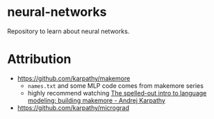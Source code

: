 # neural-networks
Repository to learn about neural networks.



# Attribution

- https://github.com/karpathy/makemore
    - `names.txt` and some MLP code comes from makemore series
    - highly recommend watching [The spelled-out intro to language modeling: building makemore - Andrej Karpathy](https://www.youtube.com/watch?v=PaCmpygFfXo)
- https://github.com/karpathy/micrograd
